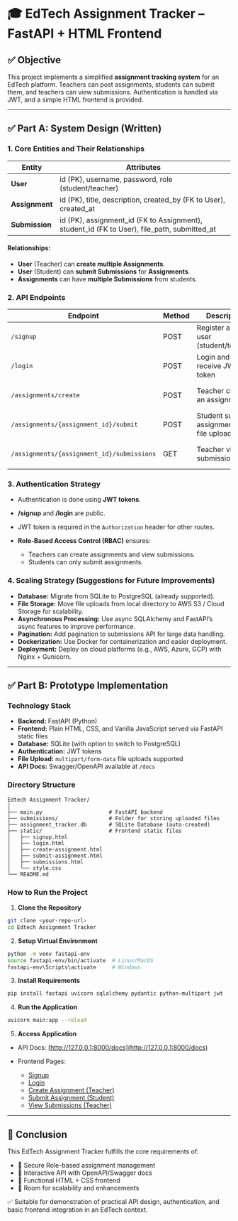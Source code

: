 # 🎓 EdTech Assignment Tracker – FastAPI + HTML Frontend

## ✅ Objective

This project implements a simplified **assignment tracking system** for an EdTech platform. Teachers can post assignments, students can submit them, and teachers can view submissions. Authentication is handled via JWT, and a simple HTML frontend is provided.

---

## ✅ Part A: System Design (Written)

### 1. Core Entities and Their Relationships

| Entity         | Attributes                                                                                      |
| -------------- | ----------------------------------------------------------------------------------------------- |
| **User**       | id (PK), username, password, role (student/teacher)                                             |
| **Assignment** | id (PK), title, description, created\_by (FK to User), created\_at                              |
| **Submission** | id (PK), assignment\_id (FK to Assignment), student\_id (FK to User), file\_path, submitted\_at |

#### Relationships:

* **User** (Teacher) can **create multiple Assignments**.
* **User** (Student) can **submit Submissions** for **Assignments**.
* **Assignments** can have **multiple Submissions** from students.

### 2. API Endpoints

| Endpoint                                   | Method | Description                                   | Access              |
| ------------------------------------------ | ------ | --------------------------------------------- | ------------------- |
| `/signup`                                  | POST   | Register a new user (student/teacher)         | Public              |
| `/login`                                   | POST   | Login and receive JWT token                   | Public              |
| `/assignments/create`                      | POST   | Teacher creates an assignment                 | Auth (Teacher Only) |
| `/assignments/{assignment_id}/submit`      | POST   | Student submits assignment (with file upload) | Auth (Student Only) |
| `/assignments/{assignment_id}/submissions` | GET    | Teacher views submissions                     | Auth (Teacher Only) |

### 3. Authentication Strategy

* Authentication is done using **JWT tokens**.
* **/signup** and **/login** are public.
* JWT token is required in the `Authorization` header for other routes.
* **Role-Based Access Control (RBAC)** ensures:

  * Teachers can create assignments and view submissions.
  * Students can only submit assignments.

### 4. Scaling Strategy (Suggestions for Future Improvements)

* **Database:** Migrate from SQLite to PostgreSQL (already supported).
* **File Storage:** Move file uploads from local directory to AWS S3 / Cloud Storage for scalability.
* **Asynchronous Processing:** Use async SQLAlchemy and FastAPI’s async features to improve performance.
* **Pagination:** Add pagination to submissions API for large data handling.
* **Dockerization:** Use Docker for containerization and easier deployment.
* **Deployment:** Deploy on cloud platforms (e.g., AWS, Azure, GCP) with Nginx + Gunicorn.

---

## ✅ Part B: Prototype Implementation

### Technology Stack

* **Backend:** FastAPI (Python)
* **Frontend:** Plain HTML, CSS, and Vanilla JavaScript served via FastAPI static files
* **Database:** SQLite (with option to switch to PostgreSQL)
* **Authentication:** JWT tokens
* **File Upload:** `multipart/form-data` file uploads supported
* **API Docs:** Swagger/OpenAPI available at `/docs`

### Directory Structure

```
Edtech Assignment Tracker/
│
├── main.py                     # FastAPI backend
├── submissions/                # Folder for storing uploaded files
├── assignment_tracker.db       # SQLite Database (auto-created)
├── static/                     # Frontend static files
│   ├── signup.html
│   ├── login.html
│   ├── create-assignment.html
│   ├── submit-assignment.html
│   ├── submissions.html
│   └── style.css
└── README.md
```

### How to Run the Project

1. **Clone the Repository**

```bash
git clone <your-repo-url>
cd Edtech Assignment Tracker
```

2. **Setup Virtual Environment**

```bash
python -m venv fastapi-env
source fastapi-env/bin/activate  # Linux/MacOS
fastapi-env\Scripts\activate     # Windows
```

3. **Install Requirements**

```bash
pip install fastapi uvicorn sqlalchemy pydantic python-multipart jwt
```

4. **Run the Application**

```bash
uvicorn main:app --reload
```

5. **Access Application**

* API Docs: [http://127.0.0.1:8000/docs](http://127.0.0.1:8000/docs)
* Frontend Pages:

  * [Signup](http://127.0.0.1:8000/static/signup.html)
  * [Login](http://127.0.0.1:8000/static/login.html)
  * [Create Assignment (Teacher)](http://127.0.0.1:8000/static/create-assignment.html)
  * [Submit Assignment (Student)](http://127.0.0.1:8000/static/submit-assignment.html)
  * [View Submissions (Teacher)](http://127.0.0.1:8000/static/submissions.html)

---

## 📝 Conclusion

This EdTech Assignment Tracker fulfills the core requirements of:

* 🎯 Secure Role-based assignment management
* 🎯 Interactive API with OpenAPI/Swagger docs
* 🎯 Functional HTML + CSS frontend
* 🎯 Room for scalability and enhancements

✅ Suitable for demonstration of practical API design, authentication, and basic frontend integration in an EdTech context.
